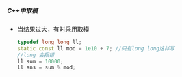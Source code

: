 ##### C++中取模

* 当结果过大，有时采用取模

  ```c++
  typedef long long ll;
  static const ll mod = 1e10 + 7; //只有long long这样写
  //long 会报错
  ll sum = 10000;
  ll ans = sum % mod;
  ```

  